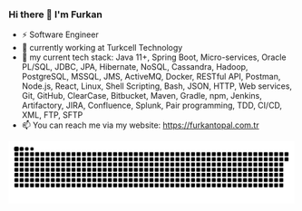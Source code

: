 ### Hi there 👋 I'm Furkan

- ⚡ Software Engineer
- 🔭 currently working at Turkcell Technology
- 🌱 my current tech stack: Java 11+, Spring
Boot, Micro-services, Oracle PL/SQL, JDBC, JPA, Hibernate, NoSQL, Cassandra, Hadoop, PostgreSQL, MSSQL, JMS, ActiveMQ, Docker, RESTful API, Postman, Node.js, React, Linux, Shell Scripting, Bash, JSON, HTTP, Web services, Git, GitHub, ClearCase, Bitbucket, Maven, Gradle, npm, Jenkins, Artifactory, JIRA, Confluence, Splunk, Pair programming, TDD, CI/CD, XML, FTP, SFTP
- 📫 You can reach me via my website: https://furkantopal.com.tr

![snake gif](https://github.com/furkantopal/furkantopal/blob/output/github-contribution-grid-snake.svg)

